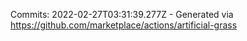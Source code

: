 Commits: 2022-02-27T03:31:39.277Z - Generated via https://github.com/marketplace/actions/artificial-grass
<br>
